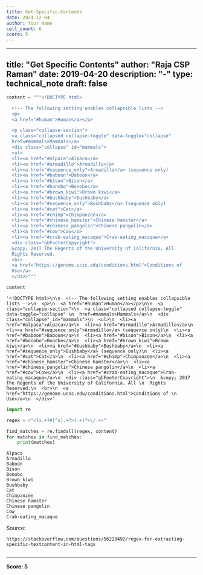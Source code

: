 ```yaml
---
title: Get-Specific-Contents
date: 2024-12-04
author: Your Name
cell_count: 6
score: 5
---
```


---
title: "Get Specific Contents"
author: "Raja CSP Raman"
date: 2019-04-20
description: "-"
type: technical_note
draft: false
---

```python
content = """<!DOCTYPE html>

  <!-- The following setting enables collapsible lists -->
  <p>
  <a href="#human">Human</a></p>

  <p class="collapse-section">
  <a class="collapsed collapse-toggle" data-toggle="collapse" 
  href=#mammals>Mammals</a>
  <div class="collapse" id="mammals">
  <ul>
  <li><a href="#alpaca">Alpaca</a>
  <li><a href="#armadillo">Armadillo</a>
  <li><a href="#sequence_only">Armadillo</a> (sequence only)
  <li><a href="#baboon">Baboon</a>
  <li><a href="#bison">Bison</a>
  <li><a href="#bonobo">Bonobo</a>
  <li><a href="#brown_kiwi">Brown kiwi</a>
  <li><a href="#bushbaby">Bushbaby</a>
  <li><a href="#sequence_only">Bushbaby</a> (sequence only)
  <li><a href="#cat">Cat</a>
  <li><a href="#chimp">Chimpanzee</a>
  <li><a href="#chinese_hamster">Chinese hamster</a>
  <li><a href="#chinese_pangolin">Chinese pangolin</a>
  <li><a href="#cow">Cow</a>
  <li><a href="#crab-eating_macaque">Crab-eating_macaque</a>
  <div class="gbFooterCopyright">
  &copy; 2017 The Regents of the University of California. All 
  Rights Reserved.
  <br>
  <a href="https://genome.ucsc.edu/conditions.html">Conditions of 
  Use</a>
  </div>"""
```


```python
content
```




    '<!DOCTYPE html>\n\n  <!-- The following setting enables collapsible lists -->\n  <p>\n  <a href="#human">Human</a></p>\n\n  <p class="collapse-section">\n  <a class="collapsed collapse-toggle" data-toggle="collapse" \n  href=#mammals>Mammals</a>\n  <div class="collapse" id="mammals">\n  <ul>\n  <li><a href="#alpaca">Alpaca</a>\n  <li><a href="#armadillo">Armadillo</a>\n  <li><a href="#sequence_only">Armadillo</a> (sequence only)\n  <li><a href="#baboon">Baboon</a>\n  <li><a href="#bison">Bison</a>\n  <li><a href="#bonobo">Bonobo</a>\n  <li><a href="#brown_kiwi">Brown kiwi</a>\n  <li><a href="#bushbaby">Bushbaby</a>\n  <li><a href="#sequence_only">Bushbaby</a> (sequence only)\n  <li><a href="#cat">Cat</a>\n  <li><a href="#chimp">Chimpanzee</a>\n  <li><a href="#chinese_hamster">Chinese hamster</a>\n  <li><a href="#chinese_pangolin">Chinese pangolin</a>\n  <li><a href="#cow">Cow</a>\n  <li><a href="#crab-eating_macaque">Crab-eating_macaque</a>\n  <div class="gbFooterCopyright">\n  &copy; 2017 The Regents of the University of California. All \n  Rights Reserved.\n  <br>\n  <a href="https://genome.ucsc.edu/conditions.html">Conditions of \n  Use</a>\n  </div>'




```python
import re

regex = r"<li.+?#[^s].+?>(.+)?<\/.+>"

find_matches = re.findall(regex, content)
for matches in find_matches:
    print(matches)
```

    Alpaca
    Armadillo
    Baboon
    Bison
    Bonobo
    Brown kiwi
    Bushbaby
    Cat
    Chimpanzee
    Chinese hamster
    Chinese pangolin
    Cow
    Crab-eating_macaque


Source:
    
    https://stackoverflow.com/questions/56223492/regex-for-extracting-specific-textcontent-in-html-tags


```python

```


---
**Score: 5**